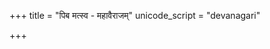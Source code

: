 +++
title = "पिब मत्स्व - महावैराजम्"
unicode_script = "devanagari"

+++
<div class="js_include" url="/vedAH/sAma/paravastu-saama/devaH/indraH/piba-somam-mahAvairAjam/"  newLevelForH1="1" includeTitle="true"> </div>